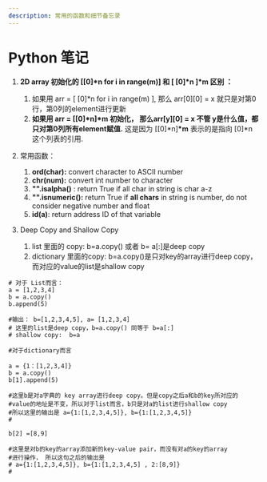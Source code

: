 ```yaml
---
description: 常用的函数和细节备忘录
---
```


# Python 笔记

1.  &#x20;**2D array 初始化的 \[\[0]\*n for i in range(m)]  和 \[ \[0]\*n ]\*m     区别  ：**

    1. 如果用 arr = \[ \[0]\*n for i in range(m)  ], 那么 arr\[0]\[0] = x 就只是对第0行，第0列的element进行更新
    2. **如果用 arr = \[\[0]\*n]\*m 初始化，  那么arr\[y]\[0] = x 不管 y是什么值，都只对第0列所有element赋值.** 这是因为 \[\[0]\*n]**\*m** 表示的是指向 \[0]\*n 这个列表的引用.


2. &#x20;常用函数：
   1. &#x20;**ord(char):** convert character to ASCII number
   2. &#x20;**chr(num):** convert int number to character
   3. **"".isalpha()** : return True if all char in string is char a-z
   4. **"".isnumeric():** return True if **all chars** in string is number, do not consider negative number and float
   5. **id(a)**:   return address  ID of that variable
3. Deep Copy and Shallow Copy
   1. &#x20;list 里面的 copy:   b=a.copy() 或者 b= a\[:]是deep copy
   2. dictionary 里面的copy:    b=a.copy()是只对key的array进行deep copy，而对应的value的list是shallow copy

```
# 对于 List而言：
a = [1,2,3,4]
b = a.copy()
b.append(5)

#输出： b=[1,2,3,4,5], a= [1,2,3,4]
# 这里的list是deep copy，b=a.copy() 同等于 b=a[:]
# shallow copy:  b=a

#对于dictionary而言

a = {1：[1,2,3,4]}
b = a.copy()
b[1].append(5)

#这里b是对a字典的 key array进行deep copy。但是copy之后a和b的key所对应的
#value的地址是不变，所以对于list而言，b只是对a的list进行shallow copy
#所以这里的输出是 a={1:[1,2,3,4,5]}, b={1:[1,2,3,4,5]}
#

b[2] =[8,9]

#这里是对b的key的array添加新的key-value pair，而没有对a的key的array
#进行操作， 所以这句之后的输出是
# a={1:[1,2,3,4,5]}, b={1:[1,2,3,4,5] , 2:[8,9]}
#



```
